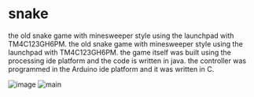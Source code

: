# snake
the old snake game with minesweeper style using the launchpad with TM4C123GH6PM.
the old snake game with minesweeper style using the launchpad with TM4C123GH6PM.
the game itself was built using the processing ide platform and the code is written in java.
the controller was programmed in the Arduino ide platform and it was written in C.


![image](https://user-images.githubusercontent.com/33619689/167755692-331e1eff-030a-49d7-a2eb-d24b569c6525.png)
![main](https://user-images.githubusercontent.com/33619689/167757589-8958c175-d012-492d-a113-f00c92ef932e.jpg)

